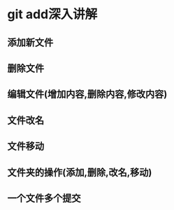# git add深入讲解
## 添加新文件

## 删除文件

## 编辑文件(增加内容,删除内容,修改内容)

## 文件改名

## 文件移动

## 文件夹的操作(添加,删除,改名,移动)

## 一个文件多个提交

